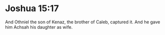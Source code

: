 # Joshua 15:17

And Othniel the son of Kenaz, the brother of Caleb, captured it. And he gave him Achsah his daughter as wife.
